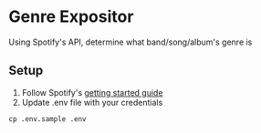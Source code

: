 # Genre Expositor

Using Spotify's API, determine what band/song/album's genre is

## Setup

1. Follow Spotify's [getting started guide](https://developer.spotify.com/documentation/web-api/tutorials/getting-started)
2. Update .env file with your credentials

```text
cp .env.sample .env
```
